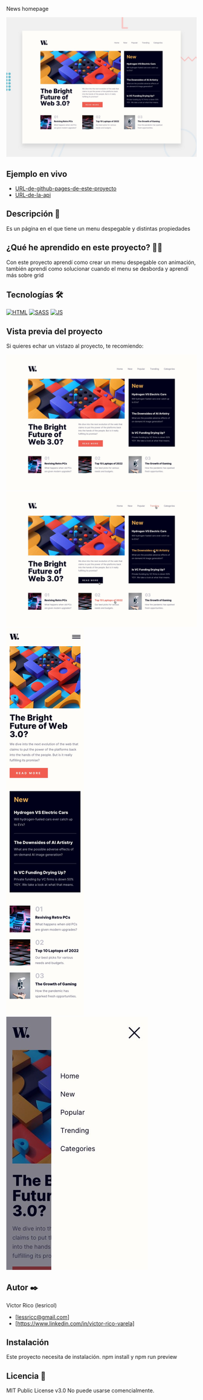 News homepage

![Imagen del proyecto](https://raw.githubusercontent.com/Lesricol/news-homepage/main/design/desktop-preview.jpg)

## Ejemplo en vivo

- [URL-de-github-pages-de-este-proyecto](URL-de-github-pages-de-este-proyecto)
- [URL-de-la-api](URL-de-la-api)

## Descripción 📑

Es un página en el que tiene un menu despegable y distintas propiedades

## ¿Qué he aprendido en este proyecto? 🙇🏻

Con este proyecto aprendí como crear un menu despegable con animación, también aprendí como solucionar cuando el menu se desborda y aprendí más sobre grid

## Tecnologías 🛠

<!-- Iconos sacados de: https://github.com/hendrasob/badges/blob/master/README.md y https://github.com/alexandresanlim/Badges4-README.md-Profile -->

[![HTML](https://img.shields.io/badge/HTML5-E34F26?style=for-the-badge&logo=html5&logoColor=white)](https://es.wikipedia.org/wiki/HTML5)
[![SASS](https://img.shields.io/badge/Sass-CC6699?style=for-the-badge&logo=sass&logoColor=white)](https://es.wikipedia.org/wiki/sass)
[![JS](https://img.shields.io/badge/JavaScript-F7DF1E?style=for-the-badge&logo=javascript&logoColor=black)](https://es.wikipedia.org/wiki/JavaScript)

## Vista previa del proyecto

Si quieres echar un vistazo al proyecto, te recomiendo:

![Captura del proyecto](https://raw.githubusercontent.com/Lesricol/news-homepage/main/design/desktop-design.jpg)
![Captura del proyecto](https://raw.githubusercontent.com/Lesricol/news-homepage/main/design/active-states.jpg)
![Captura del proyecto](https://raw.githubusercontent.com/Lesricol/news-homepage/main/design/mobile-design.jpg)
![Captura del proyecto](https://raw.githubusercontent.com/Lesricol/news-homepage/main/design/mobile-menu.jpg)

## Autor ✒️

Victor Rico (lesricol)

- [lessricc@gmail.com]
- [https://www.linkedin.com/in/victor-rico-varela]


## Instalación

Este proyecto necesita de instalación. npm install y npm run preview

## Licencia 📄

MIT Public License v3.0
No puede usarse comencialmente.
